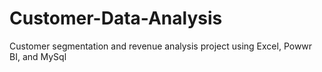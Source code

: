 # Customer-Data-Analysis
Customer segmentation and revenue analysis project using Excel, Powwr BI, and MySql
